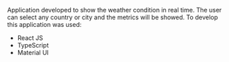 Application developed to show the weather condition in real time. The user can select any country or city and the metrics will be showed. 
To develop this application was used:

- React JS
- TypeScript
- Material UI
